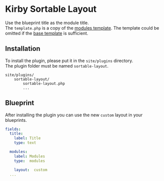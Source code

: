 # Kirby Sortable Layout
Use the blueprint title as the module title.  
The `template.php` is a copy of the [modules template](https://github.com/lukaskleinschmidt/kirby-sortable/blob/master/sortable/layouts/module/template.php). The template could be omitted if the [base template](https://github.com/lukaskleinschmidt/kirby-sortable/blob/master/sortable/layouts/base/template.php) is sufficient.

## Installation
To install the plugin, please put it in the `site/plugins` directory.  
The plugin folder must be named `sortable-layout`.

```
site/plugins/
    sortable-layout/
        sortable-layout.php
        ...
```

## Blueprint
After installing the plugin you can use the new `custom` layout in your blueprints.

```yml
fields:
  title:
    label: Title
    type: text

  modules:
    label: Modules
    type:  modules

    layout:  custom
  ...
```
